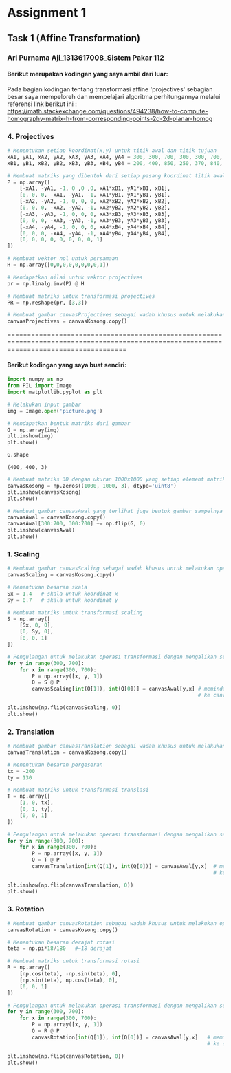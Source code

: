 
# Assignment 1 
## Task 1 (Affine Transformation)
### Ari Purnama Aji_1313617008_Sistem Pakar 112

#### Berikut merupakan kodingan yang saya ambil dari luar:
Pada bagian kodingan tentang transformasi affine 'projectives' sebagian besar saya mempeloreh dan mempelajari algoritma perhitungannya melalui referensi link berikut ini : https://math.stackexchange.com/questions/494238/how-to-compute-homography-matrix-h-from-corresponding-points-2d-2d-planar-homog

### 4. Projectives

```python
# Menentukan setiap koordinat(x,y) untuk titik awal dan titik tujuan
xA1, yA1, xA2, yA2, xA3, yA3, xA4, yA4 = 300, 300, 700, 300, 300, 700, 700, 700     # titik awal
xB1, yB1, xB2, yB2, xB3, yB3, xB4, yB4 = 200, 400, 850, 250, 370, 840, 860, 500     # titik tujuan

# Membuat matriks yang dibentuk dari setiap pasang koordinat titik awal dan akhir
P = np.array([
    [-xA1, -yA1, -1, 0 ,0 ,0, xA1*xB1, yA1*xB1, xB1],
    [0, 0, 0, -xA1, -yA1, -1, xA1*yB1, yA1*yB1, yB1],
    [-xA2, -yA2, -1, 0, 0, 0, xA2*xB2, yA2*xB2, xB2],
    [0, 0, 0, -xA2, -yA2, -1, xA2*yB2, yA2*yB2, yB2],
    [-xA3, -yA3, -1, 0, 0, 0, xA3*xB3, yA3*xB3, xB3],
    [0, 0, 0, -xA3, -yA3, -1, xA3*yB3, yA3*yB3, yB3],
    [-xA4, -yA4, -1, 0, 0, 0, xA4*xB4, yA4*xB4, xB4],
    [0, 0, 0, -xA4, -yA4, -1, xA4*yB4, yA4*yB4, yB4],
    [0, 0, 0, 0, 0, 0, 0, 0, 1]
])

# Membuat vektor nol untuk persamaan
H = np.array([0,0,0,0,0,0,0,0,1])

# Mendapatkan nilai untuk vektor projectives
pr = np.linalg.inv(P) @ H

# Membuat matriks untuk transformasi projectives
PR = np.reshape(pr, [3,3])

# Membuat gambar canvasProjectives sebagai wadah khusus untuk melakukan operasi proyeksi
canvasProjectives = canvasKosong.copy()
```

==========================================================================================================================================

#### Berikut kodingan yang saya buat sendiri:

```python
import numpy as np
from PIL import Image
import matplotlib.pyplot as plt
```


```python
# Melakukan input gambar 
img = Image.open('picture.png')

# Mendapatkan bentuk matriks dari gambar
G = np.array(img)
plt.imshow(img)
plt.show()
```



```python
G.shape
```

    (400, 400, 3)


```python
# Membuat matriks 3D dengan ukuran 1000x1000 yang setiap element matriksnya bernilai 0
canvasKosong = np.zeros((1000, 1000, 3), dtype='uint8')
plt.imshow(canvasKosong)
plt.show()
```


```python
# Membuat gambar canvasAwal yang terlihat juga bentuk gambar sampelnya
canvasAwal = canvasKosong.copy()
canvasAwal[300:700, 300:700] += np.flip(G, 0) 
plt.imshow(canvasAwal)
plt.show()
```


### 1. Scaling

```python
# Membuat gambar canvasScaling sebagai wadah khusus untuk melakukan operasi scaling 
canvasScaling = canvasKosong.copy()

# Menentukan besaran skala
Sx = 1.4   # skala untuk koordinat x
Sy = 0.7   # skala untuk koordinat y

# Membuat matriks umtuk transformasi scaling
S = np.array([
    [Sx, 0, 0],
    [0, Sy, 0],
    [0, 0, 1]
])

# Pengulangan untuk melakukan operasi transformasi dengan mengalikan setiap vektor di titik P dengan matriks scaling
for y in range(300, 700):
    for x in range(300, 700):
        P = np.array([x, y, 1])
        Q = S @ P
        canvasScaling[int(Q[1]), int(Q[0])] = canvasAwal[y,x] # memindahkan pixel di canvas lama pada koordinat (x,y) 
                                                              # ke canvas baru pada koordinat (x',y')

plt.imshow(np.flip(canvasScaling, 0))
plt.show()
```


### 2. Translation

```python
# Membuat gambar canvasTranslation sebagai wadah khusus untuk melakukan operasi translasi 
canvasTranslation = canvasKosong.copy()

# Menentukan besaran pergeseran
tx = -200
ty = 130

# Membuat matriks untuk transformasi translasi
T = np.array([
    [1, 0, tx],
    [0, 1, ty],
    [0, 0, 1]
])

# Pengulangan untuk melakukan operasi transformasi dengan mengalikan setiap vektor di titik P dengan matriks translasi
for y in range(300, 700):
    for x in range(300, 700):
        P = np.array([x, y, 1])
        Q = T @ P
        canvasTranslation[int(Q[1]), int(Q[0])] = canvasAwal[y,x]  # memindahkan pixel di canvas lama pada koordinat (x,y) 
                                                                   # ke canvas baru pada koordinat (x',y')

plt.imshow(np.flip(canvasTranslation, 0))
plt.show()
```


### 3. Rotation

```python
# Membuat gambar canvasRotation sebagai wadah khusus untuk melakukan operasi rotasi
canvasRotation = canvasKosong.copy()

# Menentukan besaran derajat rotasi
teta = np.pi*18/180   #~18 derajat

# Membuat matriks untuk transformasi rotasi
R = np.array([
    [np.cos(teta), -np.sin(teta), 0],
    [np.sin(teta), np.cos(teta), 0],
    [0, 0, 1]
])

# Pengulangan untuk melakukan operasi transformasi dengan mengalikan setiap vektor di titik P dengan matriks rotasi
for y in range(300, 700):
    for x in range(300, 700):
        P = np.array([x, y, 1])
        Q = R @ P
        canvasRotation[int(Q[1]), int(Q[0])] = canvasAwal[y,x]   # memindahkan pixel di canvas lama pada koordinat (x,y) 
                                                                 # ke canvas baru pada koordinat (x',y')

plt.imshow(np.flip(canvasRotation, 0))
plt.show()
```